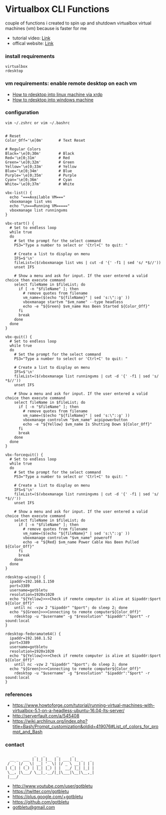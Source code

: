 # Virtualbox CLI Functions
couple of functions i created to spin up and shutdown virtualbox virtual machines (vm) because is faster for me
* tutorial video: [Link](https://www.youtube.com/watch?v=4pguqqygAd0)
* offical website: [Link](https://www.youtube.com/user/gotbletu)

### install requirements
    virtualbox
    rdesktop

### vm requirements: enable remote desktop on each vm
- [How to rdesktop into linux machine via xrdp](https://www.youtube.com/watch?v=WMSU66zAb3k)
- [How to rdesktop into windows machine](https://www.youtube.com/watch?v=460l2ZN_WQY)


### configuration
    vim ~/.zshrc or vim ~/.bashrc
    
    
    # Reset
    Color_Off='\e[0m'       # Text Reset
    
    # Regular Colors
    Black='\e[0;30m'        # Black
    Red='\e[0;31m'          # Red
    Green='\e[0;32m'        # Green
    Yellow='\e[0;33m'       # Yellow
    Blue='\e[0;34m'         # Blue
    Purple='\e[0;35m'       # Purple
    Cyan='\e[0;36m'         # Cyan
    White='\e[0;37m'        # White
    
    vbx-list() {
      echo "===Available VM==="
      vboxmanage list vms
      echo "\n===Running VM====="
      vboxmanage list runningvms
    }
    
    vbx-start() {
      # Set to endless loop
      while true
      do
        # Set the prompt for the select command
        PS3="Type a number to select or 'Ctrl+C' to quit: "
    
        # Create a list to display on menu
        IFS=$'\n'
        fileList=($(vboxmanage list vms | cut -d '{' -f1 | sed 's/ *$//'))
        unset IFS
    
        # Show a menu and ask for input. If the user entered a valid choice then execute command
        select fileName in $fileList; do
          if [ -n "$fileName" ]; then
            # remove quotes from filename
            vm_name=($(echo "${fileName}" | sed 's:\"::g' ))
            vboxmanage startvm "$vm_name" --type headless
            echo -e "${Green} $vm_name Has Been Started ${Color_Off}"
          fi
          break
        done
      done
    }
    
    vbx-quit() {
      # Set to endless loop
      while true
      do
        # Set the prompt for the select command
        PS3="Type a number to select or 'Ctrl+C' to quit: "
    
        # Create a list to display on menu
        IFS=$'\n'
        fileList=($(vboxmanage list runningvms | cut -d '{' -f1 | sed 's/ *$//'))
        unset IFS
    
        # Show a menu and ask for input. If the user entered a valid choice then execute command
        select fileName in $fileList; do
          if [ -n "$fileName" ]; then
            # remove quotes from filename
            vm_name=($(echo "${fileName}" | sed 's:\"::g' ))
            vboxmanage controlvm "$vm_name" acpipowerbutton
            echo -e "${Yellow} $vm_name Is Shutting Down ${Color_Off}"
          fi
          break
        done
      done
    }
    
    vbx-forcequit() {
      # Set to endless loop
      while true
      do
        # Set the prompt for the select command
        PS3="Type a number to select or 'Ctrl+C' to quit: "
    
        # Create a list to display on menu
        IFS=$'\n'
        fileList=($(vboxmanage list runningvms | cut -d '{' -f1 | sed 's/ *$//'))
        unset IFS
    
        # Show a menu and ask for input. If the user entered a valid choice then execute command
        select fileName in $fileList; do
          if [ -n "$fileName" ]; then
            # remove quotes from filename
            vm_name=($(echo "${fileName}" | sed 's:\"::g' ))
            vboxmanage controlvm "$vm_name" poweroff
            echo -e "${Red} $vm_name Power Cable Has Been Pulled ${Color_Off}"
          fi
          break
        done
      done
    }

    rdesktop-winxp() {
      ipaddr=192.168.1.150
      port=3389
      username=gotbletu
      resolution=1920x1020
      echo "${Yellow}>>>Check if remote computer is alive at $ipaddr:$port ${Color_Off}"
        until nc -vzw 2 "$ipaddr" "$port"; do sleep 2; done
      echo "${Green}>>>Connecting to remote computer${Color_Off}"
        rdesktop -u "$username" -g "$resolution" "$ipaddr":"$port" -r sound:local
    }
    
    rdesktop-fedoramate64() {
      ipaddr=192.168.1.52
      port=3389
      username=gotbletu
      resolution=1920x1020
      echo "${Yellow}>>>Check if remote computer is alive at $ipaddr:$port ${Color_Off}"
        until nc -vzw 2 "$ipaddr" "$port"; do sleep 2; done
      echo "${Green}>>>Connecting to remote computer${Color_Off}"
        rdesktop -u "$username" -g "$resolution" "$ipaddr":"$port" -r sound:local
    }


### references
- https://www.howtoforge.com/tutorial/running-virtual-machines-with-virtualbox-5.1-on-a-headless-ubuntu-16.04-lts-server/
- http://serverfault.com/a/545408
- https://wiki.archlinux.org/index.php?title=Bash/Prompt_customization&oldid=419076#List_of_colors_for_prompt_and_Bash

### contact

                 _   _     _      _         
      __ _  ___ | |_| |__ | | ___| |_ _   _ 
     / _` |/ _ \| __| '_ \| |/ _ \ __| | | |
    | (_| | (_) | |_| |_) | |  __/ |_| |_| |
     \__, |\___/ \__|_.__/|_|\___|\__|\__,_|
     |___/                                  

- http://www.youtube.com/user/gotbletu
- https://twitter.com/gotbletu
- https://plus.google.com/+gotbletu
- https://github.com/gotbletu
- gotbletu@gmail.com


